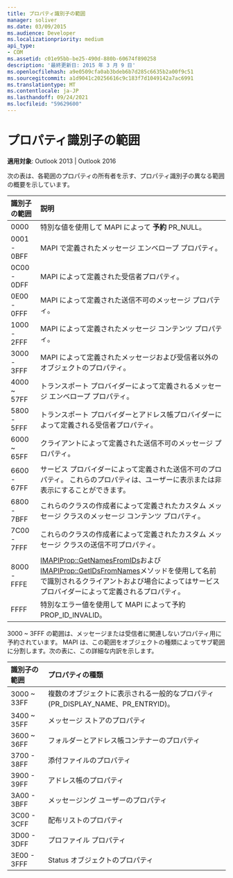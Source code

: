 ```yaml
---
title: プロパティ識別子の範囲
manager: soliver
ms.date: 03/09/2015
ms.audience: Developer
ms.localizationpriority: medium
api_type:
- COM
ms.assetid: c01e95bb-be25-490d-880b-60674f890258
description: '最終更新日: 2015 年 3 月 9 日'
ms.openlocfilehash: a9e0509cfa0ab3bdeb6b7d285c6635b2a00f9c51
ms.sourcegitcommit: a1d9041c20256616c9c183f7d1049142a7ac6991
ms.translationtype: MT
ms.contentlocale: ja-JP
ms.lasthandoff: 09/24/2021
ms.locfileid: "59629600"
---
```

# <a name="property-identifier-ranges"></a>プロパティ識別子の範囲

  
  
**適用対象**: Outlook 2013 | Outlook 2016 
  
次の表は、各範囲のプロパティの所有者を示す、プロパティ識別子の異なる範囲の概要を示しています。
  
|**識別子の範囲**|**説明**|
|:-----|:-----|
|0000  <br/> |特別な値を使用して MAPI によって **予約** PR_NULL。  <br/> |
|0001 - 0BFF  <br/> |MAPI で定義されたメッセージ エンベロープ プロパティ。  <br/> |
|0C00 - 0DFF  <br/> |MAPI によって定義された受信者プロパティ。  <br/> |
|0E00 - 0FFF  <br/> |MAPI によって定義された送信不可のメッセージ プロパティ。  <br/> |
|1000 - 2FFF  <br/> |MAPI によって定義されたメッセージ コンテンツ プロパティ。  <br/> |
|3000 - 3FFF  <br/> |MAPI によって定義されたメッセージおよび受信者以外のオブジェクトのプロパティ。  <br/> |
|4000 ~ 57FF  <br/> |トランスポート プロバイダーによって定義されるメッセージ エンベロープ プロパティ。  <br/> |
|5800 - 5FFF  <br/> |トランスポート プロバイダーとアドレス帳プロバイダーによって定義される受信者プロパティ。  <br/> |
|6000 ~ 65FF  <br/> |クライアントによって定義された送信不可のメッセージ プロパティ。  <br/> |
|6600 - 67FF  <br/> |サービス プロバイダーによって定義された送信不可のプロパティ。 これらのプロパティは、ユーザーに表示または非表示にすることができます。  <br/> |
|6800 - 7BFF  <br/> |これらのクラスの作成者によって定義されたカスタム メッセージ クラスのメッセージ コンテンツ プロパティ。  <br/> |
|7C00 - 7FFF  <br/> |これらのクラスの作成者によって定義されたカスタム メッセージ クラスの送信不可プロパティ。  <br/> |
|8000 - FFFE  <br/> |[IMAPIProp::GetNamesFromIDs](imapiprop-getnamesfromids.md)および[IMAPIProp::GetIDsFromNames](imapiprop-getidsfromnames.md)メソッドを使用して名前で識別されるクライアントおよび場合によってはサービス プロバイダーによって定義されるプロパティ。  <br/> |
|FFFF  <br/> |特別なエラー値を使用して MAPI によって予約PROP_ID_INVALID。  <br/> |
   
3000 ~ 3FFF の範囲は、メッセージまたは受信者に関連しないプロパティ用に予約されています。 MAPI は、この範囲をオブジェクトの種類によってサブ範囲に分割します。次の表に、この詳細な内訳を示します。 
  
|**識別子の範囲**|**プロパティの種類**|
|:-----|:-----|
|3000 ~ 33FF  <br/> |複数のオブジェクトに表示される一般的なプロパティ (PR_DISPLAY_NAME、PR_ENTRYID)。    <br/> |
|3400 ~ 35FF  <br/> |メッセージ ストアのプロパティ  <br/> |
|3600 ~ 36FF  <br/> |フォルダーとアドレス帳コンテナーのプロパティ  <br/> |
|3700 - 38FF  <br/> |添付ファイルのプロパティ  <br/> |
|3900 - 39FF  <br/> |アドレス帳のプロパティ  <br/> |
|3A00 - 3BFF  <br/> |メッセージング ユーザーのプロパティ  <br/> |
|3C00 - 3CFF  <br/> |配布リストのプロパティ  <br/> |
|3D00 - 3DFF  <br/> |プロファイル プロパティ  <br/> |
|3E00 - 3FFF  <br/> |Status オブジェクトのプロパティ  <br/> |
   

